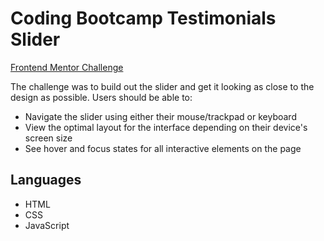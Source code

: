 # Coding Bootcamp Testimonials Slider

[Frontend Mentor Challenge](https://www.frontendmentor.io/challenges/coding-bootcamp-testimonials-slider-4FNyLA8JL)

The challenge was to build out the slider and get it looking as close to the design as possible. Users should be able to:

* Navigate the slider using either their mouse/trackpad or keyboard
* View the optimal layout for the interface depending on their device's screen size
* See hover and focus states for all interactive elements on the page

## Languages

* HTML
* CSS
* JavaScript